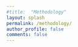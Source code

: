 ```yaml
---
#title:  "Methodology"
layout: splash
permalink: /methodology/
author_profile: false
comments: false
---
```



